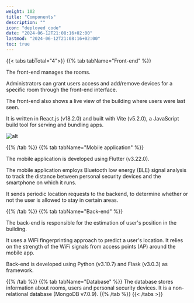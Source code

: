 ```yaml
---
weight: 102
title: "Components"
description: ""
icon: "deployed_code"
date: "2024-06-12T21:08:16+02:00"
lastmod: "2024-06-12T21:08:16+02:00"
toc: true
---
```


{{< tabs tabTotal="4">}}
{{% tab tabName="Front-end" %}}

The front-end manages the rooms.

Administrators can grant users access and add/remove devices for a specific room through the front-end interface.

The front-end also shows a live view of the building where users were last seen.

It is written in React.js (v18.2.0) and built with Vite (v5.2.0), a JavaScript build tool for serving and bundling apps.

![alt](images/screenshot-home.png)

{{% /tab %}}
{{% tab tabName="Mobile application" %}}

The mobile application is developed using Flutter (v3.22.0).

The mobile application employs Bluetooth low energy (BLE) signal analysis to track the distance between personal security devices and the smartphone on which it runs.

It sends periodic location requests to the backend, to determine whether or not the user is allowed to stay in certain areas.

{{% /tab %}}
{{% tab tabName="Back-end" %}}

The back-end is responsible for the estimation of user's position in the building.

It uses a WiFi fingerprinting approach to predict a user's location. It relies on the strength of the WiFi signals from access points (AP) around the mobile app.

Back-end is developed using Python (v3.10.7) and Flask (v3.0.3) as framework.

{{% /tab %}}
{{% tab tabName="Database" %}}
The database stores information about rooms, users and personal security devices. It is a non-relational database (MongoDB v7.0.9).
{{% /tab %}}
{{< /tabs >}}
